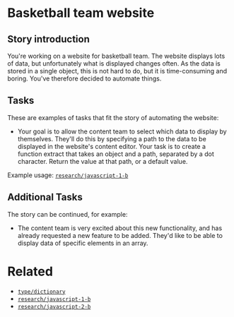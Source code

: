 # Basketball team website

## Story introduction

You're working on a website for basketball team. The website displays lots of data, but unfortunately what is displayed changes often. As the data is stored in a single object, this is not hard to do, but it is time-consuming and boring. You've therefore decided to automate things.

## Tasks

These are examples of tasks that fit the story of automating the website:

- Your goal is to allow the content team to select which data to display by themselves. They'll do this by specifying a path to the data to be displayed in the website's content editor. Your task is to create a function extract that takes an object and a path, separated by a dot character. Return the value at that path, or a default value.

Example usage: [`research/javascript-1-b`][javascript-research-1-b]

## Additional Tasks

The story can be continued, for example:

- The content team is very excited about this new functionality, and has already requested a new feature to be added. They'd like to be able to display data of specific elements in an array.

# Related

- [`type/dictionary`][type-dictionary]
- [`research/javascript-1-b`][javascript-research-1-b]
- [`research/javascript-2-b`][javascript-research-2-b]

[type-dictionary]: ../types/dictionary.md
[javascript-research-1-b]: https://github.com/exercism/research_experiment_1/tree/master/exercises/javascript-1-b
[javascript-research-2-b]: https://github.com/exercism/research_experiment_1/tree/master/exercises/javascript-2-b
